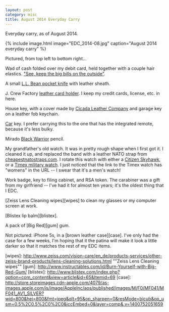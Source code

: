 ```yaml
---
layout: post
category: misc
title: August 2014 Everyday Carry
---
```


Everyday carry, as of August 2014.

{% include image.html image="EDC_2014-08.jpg" caption="August 2014 everyday carry" %}

Pictured, from top left to bottom right...

Wad of cash folded over my debit card, held together with a couple hair elastics.  ["See, keep the big bills on the outside"][kramer].

A small [L.L. Bean pocket knife][knife] with leather sheath.

J. Crew Factory [leather card holder][wallet]. I keep my credit cards, license, etc. in here.

House key, with a cover made by [Cicada Leather Company][key-cover] and garage key on a leather fob keychain.

[Car][fr-s] key.  I prefer carrying this to the one that has the integrated remote, because it's less bulky.

Mirado [Black Warrior][pencil] pencil.

My grandfather's old watch.  It was in pretty rough shape when I first got it.  I cleaned it up, and replaced the band with a leather NATO strap from [cheapestnatostraps.com][straps]. I rotate this watch with either a [Citizen Skyhawk][skyhawk], or a [Timex military watch][timex].  I just noticed that the link to the Timex watch has "womens" in the URL -- I swear that it's a men's watch!

Work badge, key to filing cabinet, and RSA token.  The carabiner was a gift from my girlfriend -- I've had it for almost ten years; it's the oldest thing that I EDC.

[Zeiss Lens Cleaning wipes][wipes] to clean my glasses or my computer screen at work.

[Blistex lip balm][blistex].

A pack of [Big Red][gum] gum.

Not pictured: iPhone 5s, in a [brown leather case][case].  I've only had the case for a few weeks, I'm hoping that it the patina will make it look a little darker so that it matches the rest of my EDC items.


[kramer]: http://www.seinology.com/scripts/script-168.shtml "Seinfeld -- The Reverse Peephole"
[knife]: http://www.llbean.com/llb/shop/83381 "Double L Pocket Knife"
[wallet]: http://factory.jcrew.com/mens-clothing/accessories/wallets/PRDOVR~02848/02848.jsp?color*name=brown "J. Crew Factory Leather Card Holder"
[key-cover]: https://www.etsy.com/shop/CicadaLeatherCompany "Cicada Leather Company"
[pencil]: http://kk.org/cooltools/archives/10835 "Cool Tools -- Mirado Black Warrior Pencil"
[straps]: http://cheapestnatostraps.com "Cheapest NATO Straps"
[skyhawk]: http://www.amazon.com/Citizen-JY0000-53E-Skyhawk-Eco-Drive-Watch/dp/B000ZPMYQI "Citizen Men's JY0000-53E Skyhawk A-T Eco-Drive Watch"
[timex]: https://www.jcrew.com/womens_category/accessories/watches/PRDOVR~10884/10884.jsp "TIMEX® FOR J.CREW MILITARY WATCH"
[fr-s]: http://en.wikipedia.org/wiki/Toyota_86 "Scion FR-S"
[wipes]: http://www.zeiss.com/vision-care/en_de/products-services/other-zeiss-brand-products/lens-cleaning-solutions.html ""Zeiss Lens Cleaning wipes""
[gum]: http://www.instructables.com/id/Burn-Yourself-with-Big-Red-Gum/
[blistex]: http://www.blistex.com/index.php?option=com_content&view=article&id=65&Itemid=69
[case]: http://store.storeimages.cdn-apple.com/4079/as-images.apple.com/is/image/AppleInc/aos/published/images/M/F0/MF041/MF041_AV1_SILVER?wid=800&hei=800&fmt=jpeg&qlt=95&op_sharpen=0&resMode=bicub&op_usm=0.5%2C0.5%2C0%2C0&iccEmbed=0&layer=comp&.v=1400752051659

